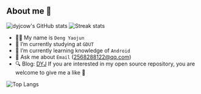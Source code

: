 ## About me 👋

![dyjcow's GitHub stats](https://github-readme-stats.vercel.app/api?username=dyjcow&theme=dracula&show_icons=true)
![Streak stats](https://github-readme-streak-stats.herokuapp.com/?user=dyjcow&show_icons=true&theme=tokyonight)
- 👨‍🎓 My name is `Deng Yaojun`
- 🔭 I’m currently studying at `GDUT`
- 🌱 I’m currently learning knowledge of `Android`
- 💬 Ask me about `Email` (2568288122@qq.com)
- 🔍 Blog: [DYJ](https://www.dyjcow.top)
If you are interested in my open source repository, you are welcome to give me a like 💖

![Top Langs](https://github-readme-stats.vercel.app/api/top-langs/?username=dyjcow&exclude_repo=dyjcow.github.io&layout=compact)

<!--
**dyjcow/dyjcow** is a ✨ _special_ ✨ repository because its `README.md` (this file) appears on your GitHub profile.

Here are some ideas to get you started:

- 🔭 I’m currently working on ...
- 🌱 I’m currently learning ...
- 👯 I’m looking to collaborate on ...
- 🤔 I’m looking for help with ...
- 💬 Ask me about ...
- 📫 How to reach me: ...
- 😄 Pronouns: ...
- ⚡ Fun fact: ...
-->
